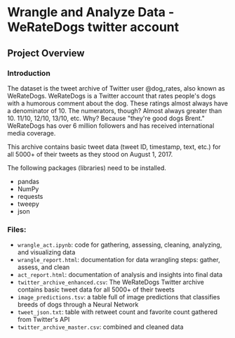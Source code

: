 # Wrangle and Analyze Data - WeRateDogs twitter account

## Project Overview

### Introduction

The dataset is the tweet archive of Twitter user @dog_rates, also known as WeRateDogs. WeRateDogs is a Twitter account that rates people's dogs with a humorous comment about the dog. These ratings almost always have a denominator of 10. The numerators, though? Almost always greater than 10. 11/10, 12/10, 13/10, etc. Why? Because "they're good dogs Brent." WeRateDogs has over 6 million followers and has received international media coverage.

This archive contains basic tweet data (tweet ID, timestamp, text, etc.) for all 5000+ of their tweets as they stood on August 1, 2017.

The following packages (libraries) need to be installed. 
- pandas
- NumPy
- requests
- tweepy
- json

### Files:
- `wrangle_act.ipynb`: code for gathering, assessing, cleaning, analyzing, and visualizing data
- `wrangle_report.html`: documentation for data wrangling steps: gather, assess, and clean
- `act_report.html`: documentation of analysis and insights into final data
- `twitter_archive_enhanced.csv`: The WeRateDogs Twitter archive contains basic tweet data for all 5000+ of their tweets
- `image_predictions.tsv`: a table full of image predictions that classifies breeds of dogs through a Neural Network
- `tweet_json.txt`:  table with retweet count and favorite count gathered from Twitter's API
- `twitter_archive_master.csv`: combined and cleaned data
